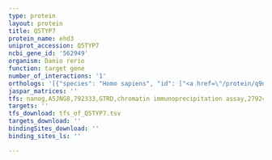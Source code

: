 ```yaml
---
type: protein
layout: protein
title: Q5TYP7
protein_name: ehd3
uniprot_accession: Q5TYP7
ncbi_gene_id: '562949'
organism: Danio rerio
function: target gene
number_of_interactions: '1'
orthologs: '[{"species": "Homo sapiens", "id": ["<a href=\"/protein/q9nzn3\">Q9NZN3</a>"]}, {"species": "Mus musculus", "id": ["<a href=\"/protein/q9qxy6\">Q9QXY6</a>"]}, {"species": "Rattus norvegicus", "id": ["A0A0G2JTH6"]}, {"species": "Drosophila melanogaster", "id": ["Q8T6I0"]}, {"species": "Caenorhabditis elegans", "id": ["<a href=\"/protein/q7kfz3\">Q7KFZ3</a>"]}]'
jaspar_matrices: ''
tfs: nanog,A5JNG8,792333,GTRD,chromatin immunoprecipitation assay,27924024%5Buid%5D,No
targets: ''
tfs_download: tfs_of_Q5TYP7.tsv
targets_download: ''
bindingSites_download: ''
binding_sites_ls: ''

---
```

